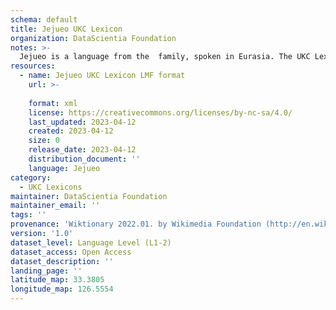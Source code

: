 ```yaml
---
schema: default
title: Jejueo UKC Lexicon
organization: DataScientia Foundation
notes: >-
  Jejueo is a language from the  family, spoken in Eurasia. The UKC Lexicon of Jejueo is represented as a lexico-semantic network. It consists of words, word senses, synsets, as well as sense-level and synset-level relationships.
resources:
  - name: Jejueo UKC Lexicon LMF format
    url: >-
      
    format: xml
    license: https://creativecommons.org/licenses/by-nc-sa/4.0/
    last_updated: 2023-04-12
    created: 2023-04-12
    size: 0
    release_date: 2023-04-12
    distribution_document: ''
    language: Jejueo
category:
  - UKC Lexicons
maintainer: DataScientia Foundation
maintainer_email: ''
tags: ''
provenance: 'Wiktionary 2022.01. by Wikimedia Foundation (http://en.wiktionary.org); Princeton WordNet 2.1 by Princeton University (https://wordnet.princeton.edu)'
version: '1.0'
dataset_level: Language Level (L1-2)
dataset_access: Open Access
dataset_description: ''
landing_page: ''
latitude_map: 33.3805
longitude_map: 126.5554
---
```

